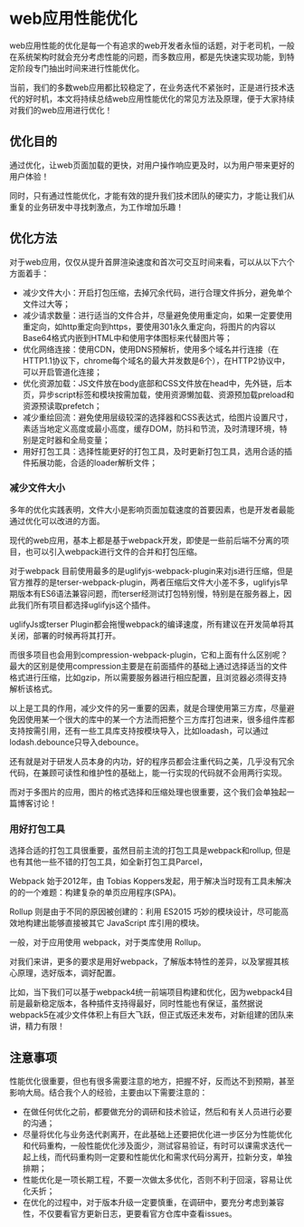 # web应用性能优化
web应用性能的优化是每一个有追求的web开发者永恒的话题，对于老司机，一般在系统架构时就会充分考虑性能的问题，而多数应用，都是先快速实现功能，到特定阶段专门抽出时间来进行性能优化。

当前，我们的多数web应用都比较稳定了，在业务迭代不紧张时，正是进行技术迭代的好时机，本文将持续总结web应用性能优化的常见方法及原理，便于大家持续对我们的web应用进行优化！

## 优化目的
通过优化，让web页面加载的更快，对用户操作响应更及时，以为用户带来更好的用户体验！

同时，只有通过性能优化，才能有效的提升我们技术团队的硬实力，才能让我们从重复的业务研发中寻找刺激点，为工作增加乐趣！

## 优化方法
对于web应用，仅仅从提升首屏渲染速度和首次可交互时间来看，可以从以下六个方面着手：
- 减少文件大小：开启打包压缩，去掉冗余代码，进行合理文件拆分，避免单个文件过大等；
- 减少请求数量：进行适当的文件合并，尽量避免使用重定向，如果一定要使用重定向，如http重定向到https，要使用301永久重定向，将图片的内容以Base64格式内嵌到HTML中和使用字体图标来代替图片等；
- 优化网络连接：使用CDN，使用DNS预解析，使用多个域名并行连接（在HTTP1.1协议下，chrome每个域名的最大并发数是6个），在HTTP2协议中，可以开启管道化连接；
- 优化资源加载：JS文件放在body底部和CSS文件放在head中，先外链，后本页，异步script标签和模块按需加载，使用资源懒加载、资源预加载preload和资源预读取prefetch；
- 减少重绘回流：避免使用层级较深的选择器和CSS表达式，给图片设置尺寸，素适当地定义高度或最小高度，缓存DOM，防抖和节流，及时清理环境，特别是定时器和全局变量；
- 用好打包工具：选择性能更好的打包工具，及时更新打包工具，选用合适的插件拓展功能，合适的loader解析文件；

### 减少文件大小
多年的优化实践表明，文件大小是影响页面加载速度的首要因素，也是开发者最能通过优化可以改进的方面。

现代的web应用，基本上都是基于webpack开发，即使是一些前后端不分离的项目，也可以引入webpack进行文件的合并和打包压缩。

对于webpack 目前使用最多的是uglifyjs-webpack-plugin来对js进行压缩，但是官方推荐的是terser-webpack-plugin，两者压缩后文件大小差不多，uglifyjs早期版本有ES6语法兼容问题，而terser经测试打包特别慢，特别是在服务器上，因此我们所有项目都选择uglifyjs这个插件。

uglifyJs或terser Plugin都会拖慢webpack的编译速度，所有建议在开发简单将其关闭，部署的时候再将其打开。

而很多项目也会用到compression-webpack-plugin，它和上面有什么区别呢？最大的区别是使用compression主要是在前面插件的基础上通过选择适当的文件格式进行压缩，比如gzip，所以需要服务器进行相应配置，且浏览器必须得支持解析该格式。

以上是工具的作用，减少文件的另一重要的因素，就是合理使用第三方库，尽量避免因使用某一个很大的库中的某一个方法而把整个三方库打包进来，很多组件库都支持按需引用，还有一些工具库支持按模块导入，比如loadash，可以通过lodash.debounce只导入debounce。

还有就是对于研发人员本身的内功，好的程序员都会注重代码之美，几乎没有冗余代码，在兼顾可读性和维护性的基础上，能一行实现的代码就不会用两行实现。

而对于多图片的应用，图片的格式选择和压缩处理也很重要，这个我们会单独起一篇博客讨论！

### 用好打包工具
选择合适的打包工具很重要，虽然目前主流的打包工具是webpack和rollup, 但是也有其他一些不错的打包工具，如全新打包工具Parcel，

Webpack 始于2012年，由 Tobias Koppers发起，用于解决当时现有工具未解决的的一个难题：构建复杂的单页应用程序(SPA)。

Rollup 则是由于不同的原因被创建的：利用 ES2015 巧妙的模块设计，尽可能高效地构建出能够直接被其它 JavaScript 库引用的模块。

一般，对于应用使用 webpack，对于类库使用 Rollup。

对我们来讲，更多的要求是用好webpack，了解版本特性的差异，以及掌握其核心原理，选好版本，调好配置。

比如，当下我们可以基于webpack4统一前端项目构建和优化，因为webpack4目前是最新稳定版本，各种插件支持得最好，同时性能也有保证，虽然据说webpack5在减少文件体积上有巨大飞跃，但正式版还未发布，对新组建的团队来讲，精力有限！

## 注意事项
性能优化很重要，但也有很多需要注意的地方，把握不好，反而达不到预期，甚至影响大局。结合我个人的经验，主要由以下需要注意的：
- 在做任何优化之前，都要做充分的调研和技术验证，然后和有关人员进行必要的沟通；
- 尽量将优化与业务迭代剥离开，在此基础上还要把优化进一步区分为性能优化和代码重构，一般性能优化涉及面少，测试容易验证，有时可以课需求迭代一起上线，而代码重构则一定要和性能优化和需求代码分离开，拉新分支，单独排期；
- 性能优化是一项长期工程，不要一次做太多优化，否则不利于回滚，容易让优化夭折；
- 在优化的过程中，对于版本升级一定要慎重，在调研中，要充分考虑到兼容性，不仅要看官方更新日志，更要看官方仓库中查看issues。